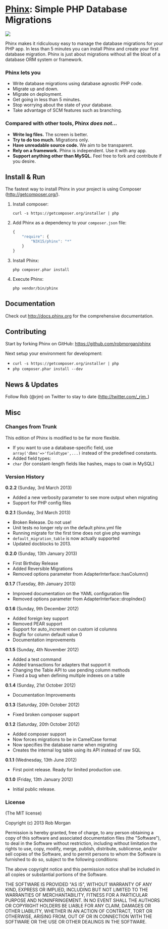 # [Phinx](http://phinx.org): Simple PHP Database Migrations

<a href="http://travis-ci.org/robmorgan/phinx"><img src="https://secure.travis-ci.org/robmorgan/phinx.png"/></a>

Phinx makes it ridiculousy easy to manage the database migrations for your PHP app. In less than 5 minutes you can install Phinx and create your first database migration. Phinx is just about migrations without all the bloat of a database ORM system or framework.


### Phinx lets you

* Write database migrations using database agnostic PHP code.
* Migrate up and down.
* Migrate on deployment.
* Get going in less than 5 minutes.
* Stop worrying about the state of your database.
* Take advantage of SCM features such as branching.

### Compared with other tools, Phinx _does not…_

* **Write log files.** The screen is better.
* **Try to do too much.** Migrations only.
* **Have unreadable source code.** We aim to be transparent.
* **Rely on a framework.** Phinx is independent. Use it with any app.
* **Support anything other than MySQL.** Feel free to fork and contribute if you desire.

## Install & Run

The fastest way to install Phinx in your project is using Composer (http://getcomposer.org/).

1. Install composer:

    ```    
    curl -s https://getcomposer.org/installer | php
    ```
    
1. Add Phinx as a dependency to your `composer.json` file:

    ```js
    {
        "require": {
            "N3X15/phinx": "*"
        }
    }
    ```
    
1. Install Phinx:
    
    ```
    php composer.phar install
    ```
    
1. Execute Phinx:
    
    ```
    php vendor/bin/phinx
    ```

## Documentation

Check out http://docs.phinx.org for the comprehensive documentation.

## Contributing

Start by forking Phinx on GitHub: https://github.com/robmorgan/phinx

Next setup your environment for development:
 
 * `curl -s https://getcomposer.org/installer | php`
 * `php composer.phar install --dev`
  
## News & Updates

Follow Rob (@_rjm_) on Twitter to stay to date (http://twitter.com/_rjm_)
  
## Misc

### Changes from Trunk

This edition of Phinx is modified to be far more flexible.
* If you want to use a database-specific field, use `array('dbms'=>'fieldtype',...)` instead of the predefined constants.
* Added field types:
 * `char` (for constant-length fields like hashes, maps to `CHAR` in MySQL) 

### Version History

**0.2.2** (Sunday, 3rd March 2013)

* Added a new verbosity parameter to see more output when migrating
* Support for PHP config files

**0.2.1** (Sunday, 3rd March 2013)

* Broken Release. Do not use!
* Unit tests no longer rely on the default phinx.yml file
* Running migrate for the first time does not give php warnings
* `default_migration_table` is now actually supported
* Updated docblocks to 2013.

**0.2.0** (Sunday, 13th January 2013)

* First Birthday Release
* Added Reversible Migrations
* Removed options parameter from AdapterInterface::hasColumn()

**0.1.7** (Tuesday, 8th January 2013)

* Improved documentation on the YAML configuration file
* Removed options parameter from AdapterInterface::dropIndex()

**0.1.6** (Sunday, 9th December 2012)

* Added foreign key support
* Removed PEAR support
* Support for auto_increment on custom id columns
* Bugfix for column default value 0
* Documentation improvements

**0.1.5** (Sunday, 4th November 2012)

* Added a test command
* Added transactions for adapters that support it
* Changing the Table API to use pending column methods
* Fixed a bug when defining multiple indexes on a table

**0.1.4** (Sunday, 21st October 2012)

* Documentation Improvements

**0.1.3** (Saturday, 20th October 2012)

* Fixed broken composer support

**0.1.2** (Saturday, 20th October 2012)

* Added composer support
* Now forces migrations to be in CamelCase format
* Now specifies the database name when migrating
* Creates the internal log table using its API instead of raw SQL

**0.1.1** (Wednesday, 13th June 2012)

* First point release. Ready for limited production use.

**0.1.0** (Friday, 13th January 2012)

* Initial public release.
  
### License

(The MIT license)

Copyright (c) 2013 Rob Morgan

Permission is hereby granted, free of charge, to any person obtaining a copy of this software and associated documentation files (the "Software"), to deal in the Software without restriction, including without limitation the rights to use, copy, modify, merge, publish, distribute, sublicense, and/or sell copies of the Software, and to permit persons to whom the Software is furnished to do so, subject to the following conditions:

The above copyright notice and this permission notice shall be included in all copies or substantial portions of the Software.

THE SOFTWARE IS PROVIDED "AS IS", WITHOUT WARRANTY OF ANY KIND, EXPRESS OR IMPLIED, INCLUDING BUT NOT LIMITED TO THE WARRANTIES OF MERCHANTABILITY, FITNESS FOR A PARTICULAR PURPOSE AND NONINFRINGEMENT. IN NO EVENT SHALL THE AUTHORS OR COPYRIGHT HOLDERS BE LIABLE FOR ANY CLAIM, DAMAGES OR OTHER LIABILITY, WHETHER IN AN ACTION OF CONTRACT, TORT OR OTHERWISE, ARISING FROM, OUT OF OR IN CONNECTION WITH THE SOFTWARE OR THE USE OR OTHER DEALINGS IN THE SOFTWARE.